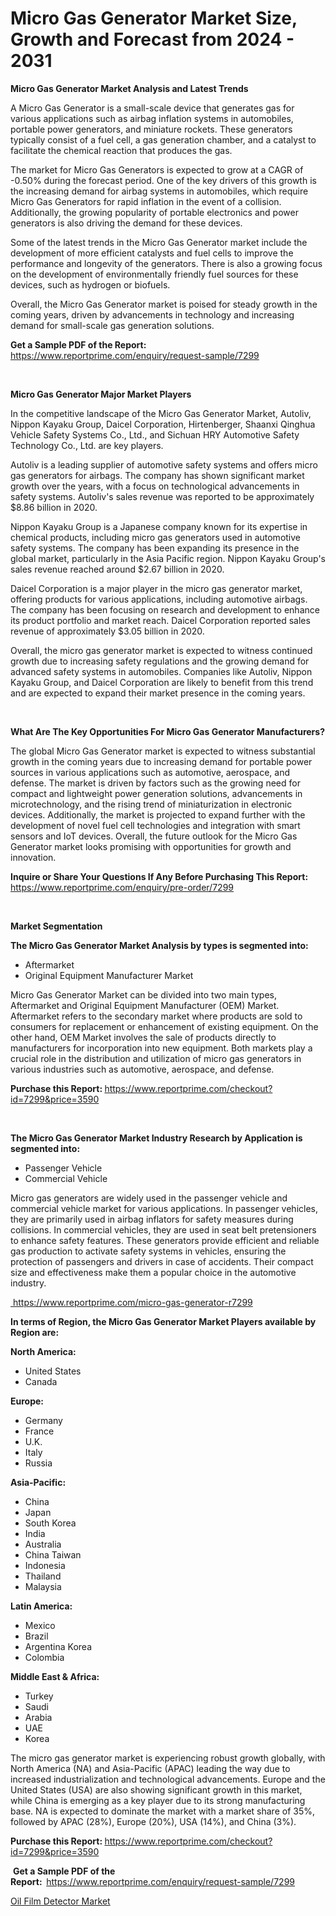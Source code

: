 <p><h1>Micro Gas Generator Market Size, Growth and Forecast from 2024 - 2031</h1></p><p><strong>Micro Gas Generator Market Analysis and Latest Trends</strong></p>
<p><p>A Micro Gas Generator is a small-scale device that generates gas for various applications such as airbag inflation systems in automobiles, portable power generators, and miniature rockets. These generators typically consist of a fuel cell, a gas generation chamber, and a catalyst to facilitate the chemical reaction that produces the gas.</p><p>The market for Micro Gas Generators is expected to grow at a CAGR of -0.50% during the forecast period. One of the key drivers of this growth is the increasing demand for airbag systems in automobiles, which require Micro Gas Generators for rapid inflation in the event of a collision. Additionally, the growing popularity of portable electronics and power generators is also driving the demand for these devices.</p><p>Some of the latest trends in the Micro Gas Generator market include the development of more efficient catalysts and fuel cells to improve the performance and longevity of the generators. There is also a growing focus on the development of environmentally friendly fuel sources for these devices, such as hydrogen or biofuels.</p><p>Overall, the Micro Gas Generator market is poised for steady growth in the coming years, driven by advancements in technology and increasing demand for small-scale gas generation solutions.</p></p>
<p><strong>Get a Sample PDF of the Report:&nbsp;</strong> <a href="https://www.reportprime.com/enquiry/request-sample/7299">https://www.reportprime.com/enquiry/request-sample/7299</a></p>
<p>&nbsp;</p>
<p><strong>Micro Gas Generator Major Market Players</strong></p>
<p><p>In the competitive landscape of the Micro Gas Generator Market, Autoliv, Nippon Kayaku Group, Daicel Corporation, Hirtenberger, Shaanxi Qinghua Vehicle Safety Systems Co., Ltd., and Sichuan HRY Automotive Safety Technology Co., Ltd. are key players.</p><p>Autoliv is a leading supplier of automotive safety systems and offers micro gas generators for airbags. The company has shown significant market growth over the years, with a focus on technological advancements in safety systems. Autoliv's sales revenue was reported to be approximately $8.86 billion in 2020.</p><p>Nippon Kayaku Group is a Japanese company known for its expertise in chemical products, including micro gas generators used in automotive safety systems. The company has been expanding its presence in the global market, particularly in the Asia Pacific region. Nippon Kayaku Group's sales revenue reached around $2.67 billion in 2020.</p><p>Daicel Corporation is a major player in the micro gas generator market, offering products for various applications, including automotive airbags. The company has been focusing on research and development to enhance its product portfolio and market reach. Daicel Corporation reported sales revenue of approximately $3.05 billion in 2020.</p><p>Overall, the micro gas generator market is expected to witness continued growth due to increasing safety regulations and the growing demand for advanced safety systems in automobiles. Companies like Autoliv, Nippon Kayaku Group, and Daicel Corporation are likely to benefit from this trend and are expected to expand their market presence in the coming years.</p></p>
<p>&nbsp;</p>
<p><strong>What Are The Key Opportunities For Micro Gas Generator Manufacturers?</strong></p>
<p><p>The global Micro Gas Generator market is expected to witness substantial growth in the coming years due to increasing demand for portable power sources in various applications such as automotive, aerospace, and defense. The market is driven by factors such as the growing need for compact and lightweight power generation solutions, advancements in microtechnology, and the rising trend of miniaturization in electronic devices. Additionally, the market is projected to expand further with the development of novel fuel cell technologies and integration with smart sensors and IoT devices. Overall, the future outlook for the Micro Gas Generator market looks promising with opportunities for growth and innovation.</p></p>
<p><strong>Inquire or Share Your Questions If Any Before Purchasing This Report:</strong> <a href="https://www.reportprime.com/enquiry/pre-order/7299">https://www.reportprime.com/enquiry/pre-order/7299</a></p>
<p>&nbsp;</p>
<p><strong>Market Segmentation</strong></p>
<p><strong>The Micro Gas Generator Market Analysis by types is segmented into:</strong></p>
<p><ul><li>Aftermarket</li><li>Original Equipment Manufacturer Market</li></ul></p>
<p><p>Micro Gas Generator Market can be divided into two main types, Aftermarket and Original Equipment Manufacturer (OEM) Market. Aftermarket refers to the secondary market where products are sold to consumers for replacement or enhancement of existing equipment. On the other hand, OEM Market involves the sale of products directly to manufacturers for incorporation into new equipment. Both markets play a crucial role in the distribution and utilization of micro gas generators in various industries such as automotive, aerospace, and defense.</p></p>
<p><strong>Purchase this Report:&nbsp;</strong><a href="https://www.reportprime.com/checkout?id=7299&price=3590">https://www.reportprime.com/checkout?id=7299&price=3590</a></p>
<p>&nbsp;</p>
<p><strong>The Micro Gas Generator Market Industry Research by Application is segmented into:</strong></p>
<p><ul><li>Passenger Vehicle</li><li>Commercial Vehicle</li></ul></p>
<p><p>Micro gas generators are widely used in the passenger vehicle and commercial vehicle market for various applications. In passenger vehicles, they are primarily used in airbag inflators for safety measures during collisions. In commercial vehicles, they are used in seat belt pretensioners to enhance safety features. These generators provide efficient and reliable gas production to activate safety systems in vehicles, ensuring the protection of passengers and drivers in case of accidents. Their compact size and effectiveness make them a popular choice in the automotive industry.</p></p>
<p><a href="https://www.reportprime.com/micro-gas-generator-r7299">&nbsp;https://www.reportprime.com/micro-gas-generator-r7299</a></p>
<p><strong>In terms of Region, the Micro Gas Generator Market Players available by Region are:</strong></p>
<p>
    <p> <strong> North America: </strong>
        <ul>
            <li>United States</li>
            <li>Canada</li>
        </ul>
        </p> 
    <p> <strong> Europe: </strong>
        <ul>
            <li>Germany</li>
            <li>France</li>
            <li>U.K.</li>
            <li>Italy</li>
            <li>Russia</li>
        </ul>
        </p> 
    <p> <strong> Asia-Pacific: </strong>
        <ul>
            <li>China</li>
            <li>Japan</li>
            <li>South Korea</li>
            <li>India</li>
            <li>Australia</li>
            <li>China Taiwan</li>
            <li>Indonesia</li>
            <li>Thailand</li>
            <li>Malaysia</li>
        </ul>
        </p> 
    <p> <strong> Latin America: </strong>
        <ul>
            <li>Mexico</li>
            <li>Brazil</li>
            <li>Argentina Korea</li>
            <li>Colombia</li>
        </ul>
        </p> 
    <p> <strong> Middle East & Africa: </strong>
        <ul>
            <li>Turkey</li>
            <li>Saudi</li>
            <li>Arabia</li>
            <li>UAE</li>
            <li>Korea</li>
        </ul>
    </p>
    </p>
<p><p>The micro gas generator market is experiencing robust growth globally, with North America (NA) and Asia-Pacific (APAC) leading the way due to increased industrialization and technological advancements. Europe and the United States (USA) are also showing significant growth in this market, while China is emerging as a key player due to its strong manufacturing base. NA is expected to dominate the market with a market share of 35%, followed by APAC (28%), Europe (20%), USA (14%), and China (3%).</p></p>
<p><strong>Purchase this Report: </strong><a href="https://www.reportprime.com/checkout?id=7299&price=3590">https://www.reportprime.com/checkout?id=7299&price=3590</a></p>
<p>&nbsp;<strong>Get a Sample PDF of the Report:&nbsp;&nbsp;</strong><a href="https://www.reportprime.com/enquiry/request-sample/7299">https://www.reportprime.com/enquiry/request-sample/7299</a></p>
<p><strong></strong></p>
<p><p><a href="https://github.com/ElmoRunolfsson2023/Market-Research-Report-List-1/blob/main/oil-film-detector-market.md">Oil Film Detector Market</a></p></p>